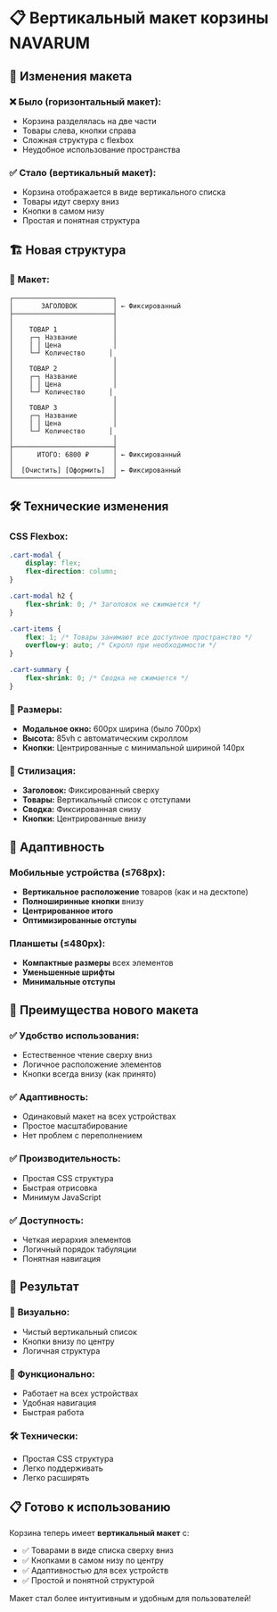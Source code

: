 # 📋 Вертикальный макет корзины NAVARUM

## 🎯 Изменения макета

### ❌ **Было (горизонтальный макет):**
- Корзина разделялась на две части
- Товары слева, кнопки справа
- Сложная структура с flexbox
- Неудобное использование пространства

### ✅ **Стало (вертикальный макет):**
- Корзина отображается в виде вертикального списка
- Товары идут сверху вниз
- Кнопки в самом низу
- Простая и понятная структура

## 🏗️ Новая структура

### 📐 **Макет:**
```
┌─────────────────────────┐
│       ЗАГОЛОВОК         │ ← Фиксированный
├─────────────────────────┤
│                         │
│    ТОВАР 1              │
│    ┌─┐ Название         │
│    │ │ Цена             │
│    └─┘ Количество      │
│                         │
│    ТОВАР 2              │
│    ┌─┐ Название         │
│    │ │ Цена             │
│    └─┘ Количество      │
│                         │
│    ТОВАР 3              │
│    ┌─┐ Название         │
│    │ │ Цена             │
│    └─┘ Количество      │
│                         │
├─────────────────────────┤
│      ИТОГО: 6800 ₽      │ ← Фиксированный
│                         │
│  [Очистить] [Оформить]  │ ← Фиксированный
└─────────────────────────┘
```

## 🛠️ Технические изменения

### CSS Flexbox:
```css
.cart-modal {
    display: flex;
    flex-direction: column;
}

.cart-modal h2 {
    flex-shrink: 0; /* Заголовок не сжимается */
}

.cart-items {
    flex: 1; /* Товары занимают все доступное пространство */
    overflow-y: auto; /* Скролл при необходимости */
}

.cart-summary {
    flex-shrink: 0; /* Сводка не сжимается */
}
```

### 📏 Размеры:
- **Модальное окно:** 600px ширина (было 700px)
- **Высота:** 85vh с автоматическим скроллом
- **Кнопки:** Центрированные с минимальной шириной 140px

### 🎨 Стилизация:
- **Заголовок:** Фиксированный сверху
- **Товары:** Вертикальный список с отступами
- **Сводка:** Фиксированная снизу
- **Кнопки:** Центрированные внизу

## 📱 Адаптивность

### Мобильные устройства (≤768px):
- **Вертикальное расположение** товаров (как и на десктопе)
- **Полноширинные кнопки** внизу
- **Центрированное итого**
- **Оптимизированные отступы**

### Планшеты (≤480px):
- **Компактные размеры** всех элементов
- **Уменьшенные шрифты**
- **Минимальные отступы**

## 🎯 Преимущества нового макета

### ✅ **Удобство использования:**
- Естественное чтение сверху вниз
- Логичное расположение элементов
- Кнопки всегда внизу (как принято)

### ✅ **Адаптивность:**
- Одинаковый макет на всех устройствах
- Простое масштабирование
- Нет проблем с переполнением

### ✅ **Производительность:**
- Простая CSS структура
- Быстрая отрисовка
- Минимум JavaScript

### ✅ **Доступность:**
- Четкая иерархия элементов
- Логичный порядок табуляции
- Понятная навигация

## 🚀 Результат

### 🎨 **Визуально:**
- Чистый вертикальный список
- Кнопки внизу по центру
- Логичная структура

### 📱 **Функционально:**
- Работает на всех устройствах
- Удобная навигация
- Быстрая работа

### 🛠️ **Технически:**
- Простая CSS структура
- Легко поддерживать
- Легко расширять

## 📋 Готово к использованию

Корзина теперь имеет **вертикальный макет** с:
- ✅ Товарами в виде списка сверху вниз
- ✅ Кнопками в самом низу по центру
- ✅ Адаптивностью для всех устройств
- ✅ Простой и понятной структурой

Макет стал более интуитивным и удобным для пользователей! 